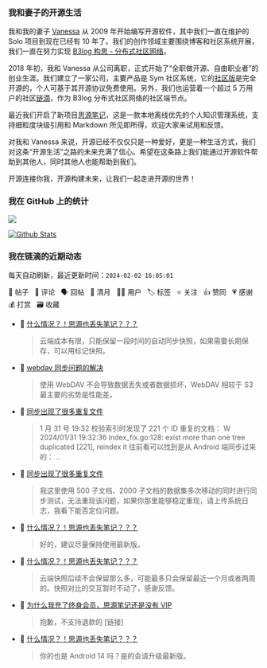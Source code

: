 ### 我和妻子的开源生活

我和我的妻子 [Vanessa](https://github.com/Vanessa219) 从 2009 年开始编写开源软件，其中我们一直在维护的 Solo 项目到现在已经有 10 年了。我们的创作领域主要围绕博客和社区系统开展，我们一直在努力实现 [B3log 构思 - 分布式社区网络](https://ld246.com/article/1546941897596)。

2018 年初，我和 Vanessa 从公司离职，正式开始了“全职做开源、自由职业者”的创业生涯。我们建立了一家公司，主要产品是 Sym 社区系统，它的[社区版](https://github.com/88250/symphony)是完全开源的，个人可基于其开源协议免费使用。另外，我们也运营着一个超过 5 万用户的社区[链滴](https://ld246.com)，作为 B3log 分布式社区网络的社区端节点。

最近我们开启了新项目[思源笔记](https://github.com/siyuan-note/siyuan)，这是一款本地离线优先的个人知识管理系统，支持细粒度块级引用和 Markdown 所见即所得，欢迎大家来试用和反馈。

对我和 Vanessa 来说，开源已经不仅仅只是一种爱好，更是一种生活方式，我们对这条“开源生活”之路的未来充满了信心。希望在这条路上我们能通过开源软件帮助到其他人，同时其他人也能帮助到我们。

开源连接你我，开源构建未来，让我们一起走进开源的世界！

### 我在 GitHub 上的统计

<a title="Hits" target="_blank" href="https://github.com/88250/88250"><img src="https://hits.b3log.org/88250/88250.svg"></a>

[![Github Stats](https://github-readme-stats.vercel.app/api?username=88250&theme=tokyonight&show_icons=true)](https://github.com/88250)

<!--events start -->

### 我在链滴的近期动态

每天自动刷新，最近更新时间：`2024-02-02 16:05:01`

📝 帖子 &nbsp; 💬 评论 &nbsp; 🗣 回帖 &nbsp; 🌙 清月 &nbsp; 👨‍💻 用户 &nbsp; 🏷️ 标签 &nbsp; ⭐️ 关注 &nbsp; 👍 赞同 &nbsp; 💗 感谢 &nbsp; 💰 打赏 &nbsp; 🗃 收藏

* 💬 [什么情况？！思源也丢失笔记？？？](https://ld246.com/article/1706835819793/comment/1706853047879#comments)

  > 云端成本有限，只能保留一段时间的自动同步快照，如果需要长期保存，可以用标记快照。
* 💬 [webdav 同步问题的解决](https://ld246.com/article/1706705737303/comment/1706847919594#comments)

  > 使用 WebDAV 不会导致数据丢失或者数据损坏，WebDAV 相较于 S3 最主要的劣势是性能差。
* 💬 [同步出现了很多重复文件](https://ld246.com/article/1706759276211/comment/1706846757003#comments)

  > 1 月 31 号 19:32 校验索引时发现了 221 个 ID 重复的文档： W 2024/01/31 19:32:36 index_fix.go:128: exist more than one tree duplicated [221], reindex it 往前看可以找到是从 Android 端同步过来的：  ..
* 💬 [同步出现了很多重复文件](https://ld246.com/article/1706759276211/comment/1706844344591#comments)

  > 我这里使用 500 子文档、2000 子文档的数据集多次移动的同时进行同步测试，无法重现该问题，如果你那里能够稳定重现，请上传系统日志，我看下能否定位问题。
* 💬 [什么情况？！思源也丢失笔记？？？](https://ld246.com/article/1706835819793/comment/1706843678635#comments)

  > 好的，建议尽量保持使用最新版。
* 💬 [什么情况？！思源也丢失笔记？？？](https://ld246.com/article/1706835819793/comment/1706843643444#comments)

  > 云端快照后续不会保留那么多，可能最多只会保留最近一个月或者两周的。快照对比的交互暂时不动了，感谢反馈。
* 💬 [为什么我充了终身会员，思源笔记还是没有 VIP](https://ld246.com/article/1706840910845/comment/1706843296797#comments)

  > 抱歉，不支持退款的 [链接]
* 💬 [什么情况？！思源也丢失笔记？？？](https://ld246.com/article/1706835819793/comment/1706843224837#comments)

  > 你的也是 Android 14 吗？是的会请升级最新版。


<!--events end -->
